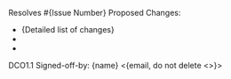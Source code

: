 Resolves #{Issue Number}
Proposed Changes:
*  {Detailed list of changes}
*  
*  
DCO1.1 Signed-off-by: {name} <{email, do not delete <>}>